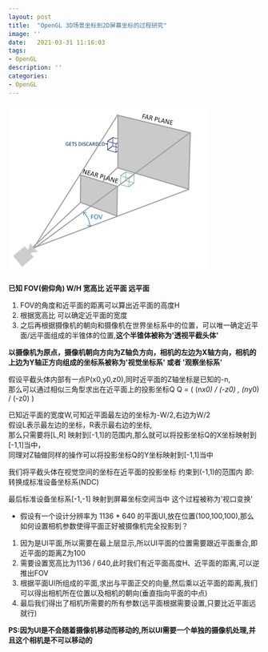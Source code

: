 ```yaml
---
layout: post
title:  "OpenGL 3D场景坐标到2D屏幕坐标的过程研究"
image: ''
date:   2021-03-31 11:16:03
tags:
- OpenGL
description: ''
categories: 
- OpenGL
---
```


![图片](..\assets\img\opengl\perspective_frustum.png)



**已知 FOV(俯仰角) W/H 宽高比  近平面  远平面**
1. FOV的角度和近平面的距离可以算出近平面的高度H
2. 根据宽高比 可以确定近平面的宽度
3. 之后再根据摄像机的朝向和摄像机在世界坐标系中的位置，可以唯一确定近平面/远平面组成的半锥体的位置,**这个半锥体被称为'透视平截头体'**  

**以摄像机为原点，摄像机朝向方向为Z轴负方向，相机的左边为X轴方向，相机的上边为Y轴正方向组成的坐标系被称为'视觉坐标系' 或者 '观察坐标系'**

假设平截头体内部有一点P(x0,y0,z0),同时近平面的Z轴坐标是已知的-n,  
那么可以通过相似三角型求出在近平面上的投影坐标Q
Q = ( (n*x0) / (-z0) , (n*y0) / (-z0) )

已知近平面的宽度W,可知近平面最左边的坐标为-W/2,右边为W/2  
假设L表示最左边的坐标，R表示最右边的坐标,  
那么只需要将[L,R] 映射到[-1,1]的范围内,那么就可以将投影坐标Q的X坐标映射到[-1,1]当中，  
同理对Z轴做同样的操作可以将投影坐标Q的Y坐标映射到[-1,1]当中  

我们将平截头体在视觉空间的坐标在近平面的投影坐标 约束到(-1,1)的范围内 即:转换成标准设备坐标系(NDC)

最后标准设备坐标系[-1,-1] 映射到屏幕坐标空间当中  这个过程被称为'视口变换'




* 假设有一个设计分辨率为 1136 * 640 的平面UI,放在位置(100,100,100),那么如何设置相机参数使得平面正好被摄像机完全投影到？
1. 因为是UI平面,所以需要在最上层显示,所以UI平面的位置需要跟近平面重合,即近平面的距离Z为100
2. 需要设置宽高比为1136 / 640,此时我们有近平面高度H、近平面的距离,可以逆推出FOV
3. 根据平面UI所组成的平面,求出与平面正交的向量,然后乘以近平面的距离,我们可以得出相机所在位置以及相机的朝向(垂直指向平面的中点)  
4. 最后我们得出了相机所需要的所有参数(远平面根据需要设置,只要比近平面远就行)


**PS:因为UI是不会随着摄像机移动而移动的,所以UI需要一个单独的摄像机处理,并且这个相机是不可以移动的**